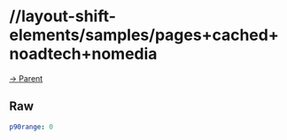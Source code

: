 
# //layout-shift-elements/samples/pages+cached+noadtech+nomedia

[→ Parent](../..)


## Raw


```yaml
p90range: 0

```

